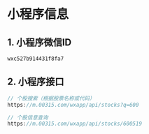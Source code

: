 # 小程序信息

## 1. 小程序微信ID

`wxc527b914431f8fa7`

## 2. 小程序接口

```js
// 个股搜索（根据股票名称或代码）
https://m.00315.com/wxapp/api/stocks?q=600

// 个股信息查询
https://m.00315.com/wxapp/api/stocks/600519
```

